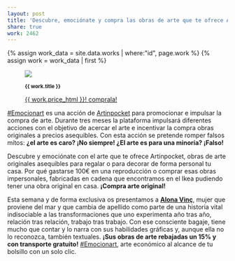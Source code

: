```yaml
---
layout: post
title: 'Descubre, emociónate y compra las obras de arte que te ofrece Artinpocket'
share: true
work: 2462
---
```


{% assign work_data = site.data.works | where:"id", page.work %}
{% assign work = work_data | first %}
<figure class="text-center">
	<img src="{{ work.featured_src }}">
	<figcaption>
		<p><small><strong>{{ work.title }}</strong></small></p>
		<p><a href="{{ work.permalink }}" class="btn btn-primary btn-lg">{{ work.price_html }}! <i class="fa fa-credit-card"></i> comprala!</a></p>
	</figcaption>
</figure>

[#Emocionart](https://twitter.com/search?q=%23emocionart&src=typd) es una acción de [Artinpocket](http://www.artinpocket.cat/) para promocionar e impulsar la compra de arte. Durante tres meses la plataforma impulsará diferentes acciones con el objetivo de acercar el arte e incentivar la compra obras originales a precios asequibles. Con esta acción se pretende romper falsos mítos: **¿el arte es caro? ¡No siempre! ¿El arte es para una minoría? ¡Falso!**

Descubre y emociónate con el arte que te ofrece Artinpocket, obras de arte originales asequibles para regalar o para decorar de forma personal tu casa. Por qué gastarse 100€ en una reproducción o comprar esas obras impersonales, fabricadas en cadena que encontramos en el Ikea pudiendo tener una obra original en casa. **¡Compra arte original!**

Esta semana y de forma exclusiva os presentamos a **[Alona Vinç](http://www.artinpocket.cat/product-tag/alona-vinc/)**, mujer que proviene del mar y que cambia de apellido como parte de una historia vital indisociable a las transformaciones que uno experimenta año tras año, relación tras relación, trabajo tras trabajo. Con ese consciente bagaje, tiene mucho que contar y lo narra con sus habilidades gráficas y, aunque ella no lo reconozca, también textuales. **¡Sus obras de arte rebajadas un 15% y con transporte gratuito!** [#Emocionart](https://twitter.com/search?q=%23emocionart&src=typd), arte económico al alcance de tu bolsillo con un solo clic.